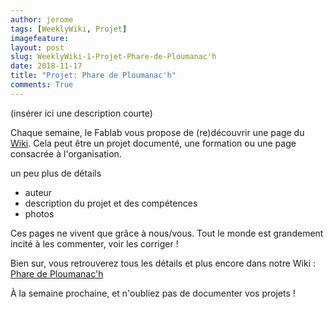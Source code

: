```yaml
---
author: jerome
tags: [WeeklyWiki, Projet]
imagefeature:
layout: post
slug: WeeklyWiki-1-Projet-Phare-de-Ploumanac'h
date: 2018-11-17
title: "Projet: Phare de Ploumanac'h"
comments: True
---
```


(insérer ici une description courte)

Chaque semaine, le Fablab vous propose de (re)découvrir une page du [Wiki](https://wiki.fablab-lannion.org). Cela peut être un projet documenté, une formation ou une page consacrée à l'organisation.

un peu plus de détails
* auteur
* description du projet et des compétences
* photos

Ces pages ne vivent que grâce à nous/vous. Tout le monde est grandement incité à les commenter, voir les corriger !

Bien sur, vous retrouverez tous les détails et plus encore dans notre Wiki : [Phare de Ploumanac'h](https://wiki.fablab-lannion.org/index.php?title=Phare_de_Ploumanac%27h)

À la semaine prochaine, et n'oubliez pas de documenter vos projets !


